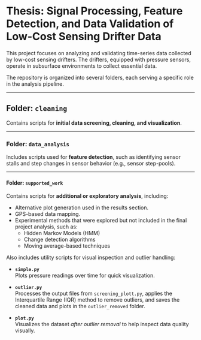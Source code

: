 # Thesis: Signal Processing, Feature Detection, and Data Validation of Low-Cost Sensing Drifter Data

This project focuses on analyzing and validating time-series data collected by low-cost sensing drifters. The drifters, equipped with pressure sensors, operate in subsurface environments to collect essential data.

The repository is organized into several folders, each serving a specific role in the analysis pipeline.

---

## Folder: `cleaning`

Contains scripts for **initial data screening, cleaning, and visualization**.

---

### Folder: `data_analysis`

Includes scripts used for **feature detection**, such as identifying sensor stalls and step changes in sensor behavior (e.g., sensor step-pools).

---

#### Folder: `supported_work`

Contains scripts for **additional or exploratory analysis**, including:

- Alternative plot generation used in the results section.
- GPS-based data mapping.
- Experimental methods that were explored but not included in the final project analysis, such as:
  - Hidden Markov Models (HMM)
  - Change detection algorithms
  - Moving average-based techniques

Also includes utility scripts for visual inspection and outlier handling:

- **`simple.py`**  
  Plots pressure readings over time for quick visualization.

- **`outlier.py`**  
  Processes the output files from `screening_plott.py`, applies the Interquartile Range (IQR) method to remove outliers, and saves the cleaned data and plots in the `outlier_removed` folder.

- **`plot.py`**  
  Visualizes the dataset *after outlier removal* to help inspect data quality visually.
